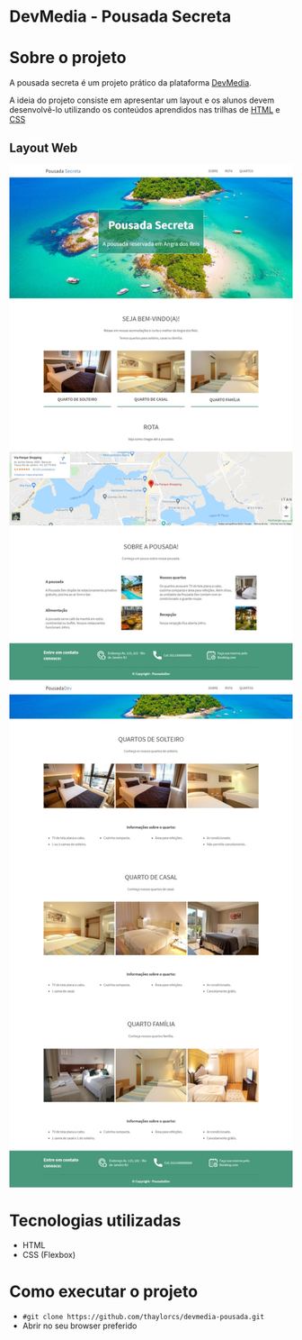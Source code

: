 # DevMedia - Pousada Secreta

# Sobre o projeto
A pousada secreta é um projeto prático da plataforma [DevMedia](https://www.devmedia.com.br/quest/?id=1).

A ideia do projeto consiste em apresentar um layout e os alunos devem desenvolvê-lo utilizando os conteúdos aprendidos nas trilhas de [HTML](https://www.devmedia.com.br/html/) e [CSS](https://www.devmedia.com.br/css/)

## Layout Web
![Web1](https://github.com/thaylorcs/devmedia-pousada/blob/main/assets/layouts/layout-pagina-principal-estilizada.jpeg)
![Web2](https://github.com/thaylorcs/devmedia-pousada/blob/main/assets/layouts/layout-pagina-quartos-estilizada.jpeg)
# Tecnologias utilizadas

- HTML
- CSS (Flexbox)

# Como executar o projeto

- ```#git clone https://github.com/thaylorcs/devmedia-pousada.git```
- Abrir no seu browser preferido
